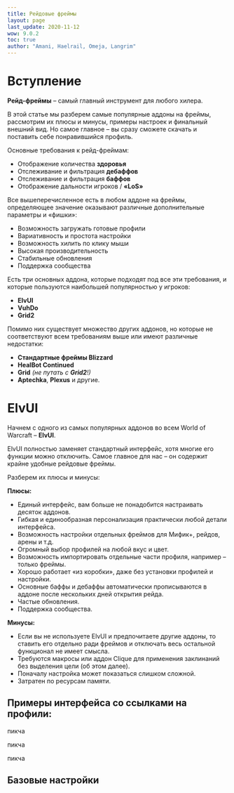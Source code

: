 ```yaml
---
title: Рейдовые фреймы
layout: page
last_update: 2020-11-12 
wow: 9.0.2
toc: true
author: "Amani, Haelrail, Omeja, Langrim"
---
```

# Вступление

**Рейд-фреймы** – самый главный инструмент для любого хилера. 

В этой статье мы разберем самые популярные аддоны на фреймы, рассмотрим их плюсы и минусы, примеры настроек и финальный внешний вид. Но самое главное – вы сразу сможете скачать и поставить себе понравившийся профиль.

Основные требования к рейд-фреймам:

* Отображение количества **здоровья**
* Отслеживание и фильтрация **дебаффов**
* Отслеживание и фильтрация **баффов**
* Отображение дальности игроков / **«LoS»**

Все вышеперечисленное есть в любом аддоне на фреймы, определяющее значение оказывают различные дополнительные параметры и «фишки»:

* Возможность загружать готовые профили
* Вариативность и простота настройки
* Возможность хилить по клику мыши
* Высокая производительность
* Стабильные обновления
* Поддержка сообщества

Есть три основных аддона, которые подходят под все эти требования, и которые пользуются наибольшей популярностью у игроков:

* **ElvUI**
* **VuhDo**
* **Grid2**

Помимо них существует множество других аддонов, но которые не соответствуют всем требованиям выше или имеют различные недостатки:


* **Стандартные фреймы Blizzard**
* **HealBot Continued**
* **Grid** *(не путать с **Grid2**!)*
* **Aptechka**, **Plexus** и другие.

# ElvUI 

Начнем с одного из самых популярных аддонов во всем World of Warcraft – **ElvUI**.

ElvUI полностью заменяет стандартный интерфейс, хотя многие его функции можно отключить. Самое главное для нас – он содержит крайне удобные рейдовые фреймы.

Разберем их плюсы и минусы:

**Плюсы:**

* Единый интерфейс, вам больше не понадобится настраивать десяток аддонов.
* Гибкая и единообразная персонализация практически любой детали интерфейса.
* Возможность настройки отдельных фреймов для Мифик+, рейдов, арены и т.д.
* Огромный выбор профилей на любой вкус и цвет.
* Возможность импортировать отдельные части профиля, например – только фреймы.
* Хорошо работает «из коробки», даже без установки профилей и настройки.
* Основные баффы и дебаффы автоматически прописываются в аддоне после нескольких дней открытия рейда.
* Частые обновления.
* Поддержка сообщества.

**Минусы:**

* Если вы не используете ElvUI и предпочитаете другие аддоны, то ставить его отдельно ради фреймов и отключать весь остальной функционал не имеет смысла.
* Требуются макросы или аддон Clique для применения заклинаний без выделения цели (об этом далее).
* Поначалу настройка может показаться слишком сложной.
* Затратен по ресурсам памяти.

## Примеры интерфейса со ссылками на профили:

пикча

пикча

пикча

## Базовые настройки
